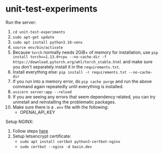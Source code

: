 # unit-test-experiments

Run the server:
1. `cd unit-test-experiments`
2. `sudo apt-get update`
3. `sudo apt install python3.10-venv`
4. `source env/bin/activate`
5. Because `torch` normally needs 2GiB+ of memory for installation, use `pip install torch==1.13.0+cpu --no-cache-dir -f https://download.pytorch.org/whl/torch_stable.html` and make sure you don't separately install it in the `requirements.txt`.
6. Install everything else: `pip install -r requirements.txt --no-cache-dir`
7. If you run into a memory error, do `pip cache purge` and run the above command again repeatedly until everything is installed.
8. `uvicorn server:app --reload`
9. If you are seeing any errors that seem dependency related, you can try uninstall and reinstalling the problematic packages.
10. Make sure there is a `.env` file with the following:
    - OPENAI_API_KEY

Setup NGINX:
1. Follow steps [here](https://www.digitalocean.com/community/tutorials/how-to-configure-nginx-as-a-reverse-proxy-on-ubuntu-22-04)
2. Setup letsencrypt certificate:
    - `sudo apt install certbot python3-certbot-nginx`
    - `sudo certbot --nginx -d basin.dev`